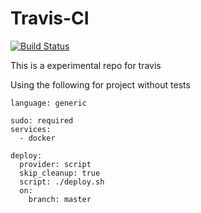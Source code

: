 # Travis-CI
[![Build Status](https://travis-ci.org/wavemay/Travis-CI.svg?branch=master)](https://travis-ci.org/haitaomei/Travis-CI)

This is a experimental repo for travis

Using the following for project without tests

    language: generic

    sudo: required
    services:
      - docker

    deploy:
      provider: script
      skip_cleanup: true
      script: ./deploy.sh
      on:
        branch: master
